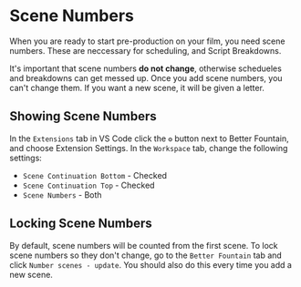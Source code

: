 # Scene Numbers

When you are ready to start pre-production on your film, you need scene numbers. These are neccessary for scheduling, and Script Breakdowns.

It's important that scene numbers **do not change**, otherwise schedueles and breakdowns can get messed up. Once you add scene numbers, you can't change them. If you want a new scene, it will be given a letter.

## Showing Scene Numbers

In the `Extensions` tab in VS Code click the `⚙️` button next to Better Fountain, and choose Extension Settings. In the `Workspace` tab, change the following settings:

- `Scene Continuation Bottom` - Checked
- `Scene Continuation Top` - Checked
- `Scene Numbers` - Both

## Locking Scene Numbers

By default, scene numbers will be counted from the first scene. To lock scene numbers so they don't change, go to the `Better Fountain` tab and click `Number scenes - update`. You should also do this every time you add a new scene.
